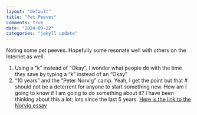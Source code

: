 ```yaml
---
layout: "default"
title: "Pet Peeves"
comments: true
date: "2024-09-22"
categories: "jekyll update"
---
```


Noting some pet peeves. Hopefully some resonate well with others on the Internet as well.

1. Using a “k” instead of “Okay”. I wonder what people do with the time they save by typing a “k” instead of an “Okay”
2. “10 years” and the “Peter Norvig” camp. Yeah, I get the point but that # should not be a deterrent for anyone to start something new. How am I going to know if I am going to do something about it? I have been thinking about this a lot; lots since the last 5 years. [Here is the link to the Norvig essay](https://norvig.com/21-days.html)
